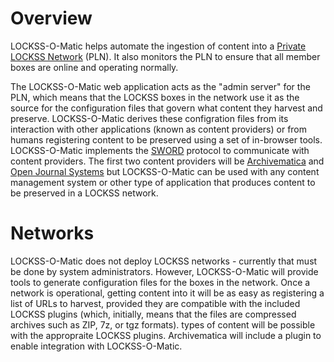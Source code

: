 Overview
========

LOCKSS-O-Matic helps automate the ingestion of content into a
[Private LOCKSS Network](http://www.lockss.org/community/networks/) (PLN).
It also monitors the PLN to ensure that all member boxes are online and
operating normally.

The LOCKSS-O-Matic web application acts as the "admin server" for the PLN,
which means that the LOCKSS boxes in the network use it as the source for the
configuration files that govern what content they harvest and preserve.
LOCKSS-O-Matic derives these configration files from its interaction with
other applications (known as content providers) or from humans registering
content to be preserved using a set of in-browser tools. LOCKSS-O-Matic
implements the [SWORD](http://swordapp.org/) protocol to communicate with
content providers. The first two content providers will
be [Archivematica](https://www.archivematica.org) and
[Open Journal Systems](http://pkp.sfu.ca/ojs/) but LOCKSS-O-Matic can be used
with any content management system or other type of application that produces
content to be preserved in a LOCKSS network.

Networks
========

LOCKSS-O-Matic does not deploy LOCKSS networks - currently that must be done by
system administrators. However, LOCKSS-O-Matic will provide tools to generate
configuration files for the boxes in the network. Once a network is operational,
getting content into it will be as easy as registering a list of URLs to harvest,
provided they are compatible with the included LOCKSS plugins (which, initially,
means that the files are compressed archives such as ZIP, 7z, or tgz formats).
 types of content will be possible with the appropraite LOCKSS plugins.
Archivematica will include a plugin to enable integration with LOCKSS-O-Matic.
